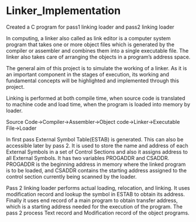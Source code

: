# Linker_Implementation
Created a C program for pass1 linking loader and pass2 linking loader


In computing, a linker also called as link editor is a computer system program that takes one or more object files
which is generated by the compiler or assembler and combines them into a single executable file. 
The linker also takes care of arranging the objects in a program’s address space.

The general aim of this project is to simulate the working of a linker. As it is an important component in the stages of execution,
its working and fundamental concepts will be highlighted and implemented through this project.

Linking is performed at both compile time, when source code is translated to machine code and load time, when the program is loaded into memory by loader.
  
Source Code->Compiler->Assembler->Object code->Linker->Executable File->Loader

In first pass External Symbol Table(ESTAB) is generated. This can also be accessible later by pass 2.
It is used to store the name and address of each External Symbols in a set of Control Sections and also
it assigns address to all External Symbols. It has two variables PROGADDR and CSADDR.
PROGADDR is the beginning address in memory where the linked program is to be loaded, 
and CSADDR contains the starting address assigned to the control section currently being scanned by the loader.
               
               
Pass 2 linking loader performs actual loading, relocation, and linking. It uses modification record and lookup
the symbol in ESTAB to obtain its address. Finally it uses end record of a main program to obtain transfer address,
which is a starting address needed for the execution of the program. The pass 2 process Text record and Modification record of the object programs.

